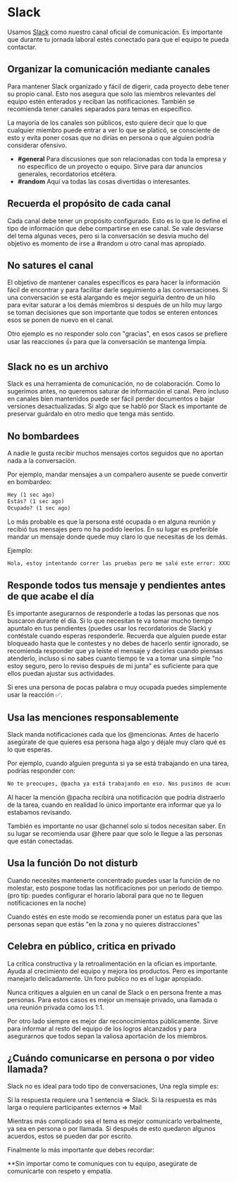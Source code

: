 # Slack

Usamos [Slack](https://auronixworkspace.slack.com/) como nuestro canal oficial de comunicación. Es importante que durante tu jornada laboral estés conectado para que el equipo te pueda contactar.

## Organizar la comunicación mediante canales

Para mantener Slack organizado y fácil de digerir, cada proyecto debe tener su propio canal. Esto nos asegura que solo las miembros relevantes del equipo estén enterados y reciban las notificaciones. También se recomienda tener canales separados para temas en específico.

La mayoría de los canales son públicos, esto quiere decir que lo que cualquier miembro puede entrar a ver lo que se platicó, se consciente de esto y evita poner cosas que no dirías en persona o que alguien podría considerar ofensivo.

- **#general** Para discusiones que son relacionadas con toda la empresa y no específico de un proyecto o equipo. Sirve para dar anuncios generales, recordatorios etcétera.
- **#random** Aquí va todas las cosas divertidas o interesantes.

## Recuerda el propósito de cada canal

Cada canal debe tener un propósito configurado. Esto es lo que lo define el tipo de información que debe compartirse en ese canal. Se vale desviarse del tema algunas veces, pero si la conversación se desvía mucho del objetivo es momento de irse a #random u otro canal mas apropiado.

## No satures el canal

El objetivo de mantener canales específicos es para hacer la información fácil de encontrar y para facilitar darle seguimiento a las conversaciones. Si una conversación se está alargando es mejor seguirla dentro de un hilo para evitar saturar a los demás miembros si después de un hilo muy largo se toman decisiones que son importante que todos se enteren entonces esos se ponen de nuevo en el canal.

Otro ejemplo es no responder solo con "gracias", en esos casos se prefiere usar las reacciones 👍 para que la conversación se mantenga limpia.

## Slack no es un archivo

Slack es una herramienta de comunicación, no de colaboración. Como lo sugerimos antes, no queremos saturar de información el canal. Pero incluso en canales bien mantenidos puede ser fácil perder documentos o bajar versiones desactualizadas. Si algo que se habló por Slack es importante de preservar guárdalo en otro medio que tenga más sentido.

## No bombardees

A nadie le gusta recibir muchos mensajes cortos seguidos que no aportan nada a la conversación.

Por ejemplo, mandar mensajes a un compañero ausente se puede convertir en bombardeo:

```txt
Hey (1 sec ago)
Estás? (1 sec ago)
Ocupado? (1 sec ago)
```

Lo más probable es que la persona esté ocupada o en alguna reunión y recibió tus mensajes pero no ha podido leerlos. En su lugar es preferible mandar un mensaje donde quede muy claro lo que necesitas de los demás.

Ejemplo:

```txt
Hola, estoy intentando correr las pruebas pero me salé este error: XXXXX, cuando estés libre me puedes ayudar a revisarlo?
```

## Responde todos tus mensaje y pendientes antes de que acabe el día

Es importante asegurarnos de responderle a todas las personas que nos buscaron durante el día. Si lo que necesitan te va tomar mucho tiempo apuntalo en tus pendientes (puedes usar los recordatorios de Slack) y contéstale cuando esperas responderle. Recuerda que alguien puede estar bloqueado hasta que le contestes y no debes de hacerlo sentir ignorado, se recomienda responder que ya leíste el mensaje y decirles cuando piensas atenderlo, incluso si no sabes cuanto tiempo te va a tomar una simple "no estoy seguro, pero lo reviso después de mi junta" es suficiente para que ellos puedan ajustar sus actividades.

Si eres una persona de pocas palabra o muy ocupada puedes simplemente usar la reacción ✅.

## Usa las menciones responsablemente

Slack manda notificaciones cada que los @mencionas. Antes de hacerlo asegúrate de que quieres esa persona haga algo y déjale muy claro qué es lo que esperas.

Por ejemplo, cuando alguien pregunta si ya se está trabajando en una tarea, podrías responder con:

```txt
No te preocupes, @pacha ya está trabajando en eso. Nos pusimos de acuerdo por la mañana.
```

Al hacer la mención @pacha recibirá una notificación que podría distraerlo de la tarea, cuando en realidad lo único importante era informar que ya lo estabamos revisando.

También es importante no usar @channel solo si todos necesitan saber. En su lugar se recomienda usar @here paar que solo le llegue a las personas que están conectadas.

## Usa la función Do not disturb

Cuando necesites mantenerte concentrado puedes usar la función de no molestar, esto pospone todas las notificaciones por un periodo de tiempo. (pro tip: puedes configurar el horario laboral para que no te lleguen notificaciones en la noche)

Cuando estés en este modo se recomienda poner un estatus para que las personas sepan que estás "en la zona y no quieres distracciones"

## Celebra en público, critica en privado

La crítica constructiva y la retroalimentación en la ofician es importante. Ayuda al crecimiento del equipo y mejora los productos. Pero es importante manejarlo delicadamente. Un foro publico no es el lugar apropiado.

Nunca critiques a alguien en un canal de Slack o en persona frente a mas personas. Para estos casos es mejor un mensaje privado, una llamada o una reunión privada como los 1:1.

Por otro lado siempre es mejor dar reconocimientos públicamente. Sirve para informar al resto del equipo de los logros alcanzados y para asegurarnos que todos sepan la valiosa aportación de los miembros.

## ¿Cuándo comunicarse en persona o por video llamada?

Slack no es ideal para todo tipo de conversaciones, Una regla simple es:

Si la respuesta requiere una 1 sentencia => Slack.
Si la respuesta es más larga o requiere participantes externos => Mail

Mientras más complicado sea el tema es mejor comunicarlo verbalmente, ya sea en persona o por llamada. Si después de esto quedaron algunos acuerdos, estos se pueden dar por escrito.

Finalmente lo más importante que debes recordar:

**Sin importar como te comuniques con tu equipo, asegúrate de comunicarte con respeto y empatía.
